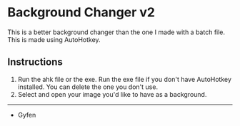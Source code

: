 # Background Changer v2
This is a better background changer than the one I made with a batch file. This is made using AutoHotkey.

## Instructions
1. Run the ahk file or the exe. Run the exe file if you don't have AutoHotkey installed. You can delete the one you don't use.
2. Select and open your image you'd like to have as a background.

***
- Gyfen
